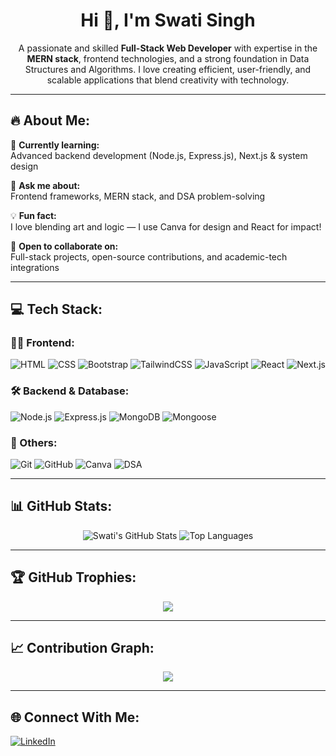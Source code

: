 <h1 align="center">Hi 👋, I'm Swati Singh</h1>

<p align="center">
A passionate and skilled <strong>Full-Stack Web Developer</strong> with expertise in the <strong>MERN stack</strong>, frontend technologies, and a strong foundation in Data Structures and Algorithms. I love creating efficient, user-friendly, and scalable applications that blend creativity with technology.
</p>

---

## 🔥 About Me:

🌱 **Currently learning:**  
Advanced backend development (Node.js, Express.js), Next.js & system design

💬 **Ask me about:**  
Frontend frameworks, MERN stack, and DSA problem-solving

💡 **Fun fact:**  
I love blending art and logic — I use Canva for design and React for impact!

🤝 **Open to collaborate on:**  
Full-stack projects, open-source contributions, and academic-tech integrations

---

## 💻 Tech Stack:

### 👨‍💻 Frontend:
![HTML](https://img.shields.io/badge/-HTML5-E34F26?style=flat&logo=html5&logoColor=white)
![CSS](https://img.shields.io/badge/-CSS3-1572B6?style=flat&logo=css3)
![Bootstrap](https://img.shields.io/badge/-Bootstrap-563D7C?style=flat&logo=bootstrap)
![TailwindCSS](https://img.shields.io/badge/-TailwindCSS-38B2AC?style=flat&logo=tailwind-css)
![JavaScript](https://img.shields.io/badge/-JavaScript-F7DF1E?style=flat&logo=javascript&logoColor=000)
![React](https://img.shields.io/badge/-React-61DAFB?style=flat&logo=react)
![Next.js](https://img.shields.io/badge/-Next.js-000000?style=flat&logo=next.js)

### 🛠️ Backend & Database:
![Node.js](https://img.shields.io/badge/-Node.js-339933?style=flat&logo=node.js)
![Express.js](https://img.shields.io/badge/-Express.js-000000?style=flat&logo=express)
![MongoDB](https://img.shields.io/badge/-MongoDB-47A248?style=flat&logo=mongodb)
![Mongoose](https://img.shields.io/badge/-Mongoose-880000?style=flat)

### 🚀 Others:
![Git](https://img.shields.io/badge/-Git-F05032?style=flat&logo=git)
![GitHub](https://img.shields.io/badge/-GitHub-181717?style=flat&logo=github)
![Canva](https://img.shields.io/badge/-Canva-00C4CC?style=flat&logo=canva)
![DSA](https://img.shields.io/badge/-DSA-blue?style=flat)

---

## 📊 GitHub Stats:

<p align="center">
  <img src="https://github-readme-stats.vercel.app/api?username=swatisingh123&show_icons=true&theme=radical" alt="Swati's GitHub Stats" />
  <img src="https://github-readme-stats.vercel.app/api/top-langs/?username=swatisingh123&layout=compact&theme=radical" alt="Top Languages" />
</p>

---

## 🏆 GitHub Trophies:
<p align="center">
  <img src="https://github-profile-trophy.vercel.app/?username=swatisingh123&theme=radical&no-bg=true&margin-w=5" />
</p>

---

## 📈 Contribution Graph:
<p align="center">
  <img src="https://github-readme-activity-graph.cyclic.app/graph?username=swatisingh123&theme=react-dark" />
</p>

---

## 🌐 Connect With Me:
[![LinkedIn](https://img.shields.io/badge/-LinkedIn-0A66C2?style=flat&logo=linkedin&logoColor=white)](https://linkedin.com/in/swatisingh123)




